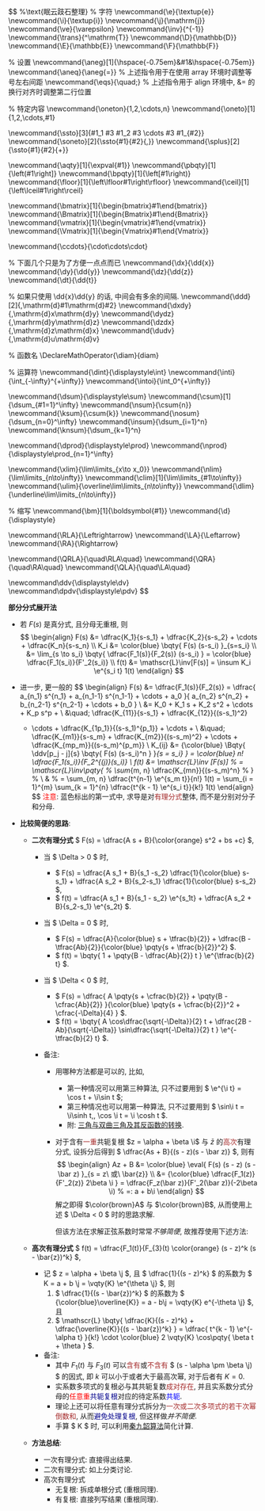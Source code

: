 $$
%\text{眠云跂石整理}
% 字符
\newcommand{\e}{\textup{e}}
\newcommand{\i}{\textup{i}}
\newcommand{\j}{\mathrm{j}}
\newcommand{\ve}{\varepsilon}
\newcommand{\inv}{^{-1}}
\newcommand{\trans}{^\mathrm{T}}
\newcommand{\D}{\mathbb{D}}
\newcommand{\E}{\mathbb{E}}
\newcommand{\F}{\mathbb{F}}

% 设置
\newcommand{\aneg}[1]{\hspace{-0.75em}&#1&\hspace{-0.75em}}
\newcommand{\aneq}{\aneg{=}}
% 上述指令用于在使用 array 环境时调整等号左右间距
\newcommand{\eqs}{\quad\;}
% 上述指令用于 align 环境中, &= 的换行对齐时调整第二行位置



% 特定内容
\newcommand{\oneton}{1,2,\cdots,n}
\newcommand{\oneto}[1]{1,2,\cdots,#1}

\newcommand{\ssto}[3]{#1_1 #3 #1_2 #3 \cdots #3 #1_{#2}}
\newcommand{\soneto}[2]{\ssto{#1}{#2}{,}}
\newcommand{\splus}[2]{\ssto{#1}{#2}{+}}

\newcommand{\aqty}[1]{\expval{#1}}
\newcommand{\pbqty}[1]{\left(#1\right]}
\newcommand{\bpqty}[1]{\left[#1\right)}
\newcommand{\floor}[1]{\left\lfloor#1\right\rfloor}
\newcommand{\ceil}[1]{\left\lceil#1\right\rceil}

\newcommand{\bmatrix}[1]{\begin{bmatrix}#1\end{bmatrix}}
\newcommand{\Bmatrix}[1]{\begin{Bmatrix}#1\end{Bmatrix}}
\newcommand{\vmatrix}[1]{\begin{vmatrix}#1\end{vmatrix}}
\newcommand{\Vmatrix}[1]{\begin{Vmatrix}#1\end{Vmatrix}}

\newcommand{\ccdots}{\cdot\cdots\cdot}

% 下面几个只是为了方便一点点而已
\newcommand{\dx}{\dd{x}}
\newcommand{\dy}{\dd{y}}
\newcommand{\dz}{\dd{z}}
\newcommand{\dt}{\dd{t}}

% 如果只使用 \dd{x}\dd{y} 的话, 中间会有多余的间隔.
\newcommand{\ddd}[2]{\,\mathrm{d}#1\mathrm{d}#2}
\newcommand{\dxdy}{\,\mathrm{d}x\mathrm{d}y}
\newcommand{\dydz}{\,\marhrm{d}y\mathrm{d}z}
\newcommand{\dzdx}{\,\mathrm{d}z\mathrm{d}x}
\newcommand{\dudv}{\,\mathrm{d}u\mathrm{d}v}



% 函数名
\DeclareMathOperator{\diam}{diam}



% 运算符
\newcommand{\dint}{\displaystyle\int}
\newcommand{\inti}{\int_{-\infty}^{+\infty}}
\newcommand{\intoi}{\int_0^{+\infty}}

\newcommand{\dsum}{\displaystyle\sum}
\newcommand{\csum}[1]{\dsum_{#1=1}^\infty}
\newcommand{\nsum}{\csum{n}}
\newcommand{\ksum}{\csum{k}}
\newcommand{\nosum}{\dsum_{n=0}^\infty}
\newcommand{\insum}{\dsum_{i=1}^n}
\newcommand{\knsum}{\dsum_{k=1}^n}

\newcommand{\dprod}{\displaystyle\prod}
\newcommand{\nprod}{\displaystyle\prod_{n=1}^\infty}

\newcommand{\xlim}{\lim\limits_{x\to x_0}}
\newcommand{\nlim}{\lim\limits_{n\to\infty}}
\newcommand{\clim}[1]{\lim\limits_{#1\to\infty}}
\newcommand{\ulim}{\overline\lim\limits_{n\to\infty}}
\newcommand{\dlim}{\underline\lim\limits_{n\to\infty}}



% 缩写
\newcommand{\bm}[1]{\boldsymbol{#1}}
\newcommand{\d}{\displaystyle}

\newcommand{\RLA}{\Leftrightarrow}
\newcommand{\LA}{\Leftarrow}
\newcommand{\RA}{\Rightarrow}

\newcommand{\QRLA}{\quad\RLA\quad}
\newcommand{\QRA}{\quad\RA\quad}
\newcommand{\QLA}{\quad\LA\quad}

\newcommand\ddv{\displaystyle\dv}
\newcommand\dpdv{\displaystyle\pdv}
$$

**部分分式展开法**

- 若 $F(s)$ 是真分式, 且分母无重根, 则
  $$
  \begin{align}
  F(s) &= \dfrac{K_1}{s-s_1} + \dfrac{K_2}{s-s_2} + \cdots + \dfrac{K_n}{s-s_n}
  \\
  K_i &= \color{blue} \bqty{
  	F(s) (s-s_i)
  }_{s=s_i}
  \\
  &= \lim_{s \to s_i} \bqty{
  	\dfrac{F_1(s)}{F_2(s)} (s-s_i)
  } = \color{blue} \dfrac{F_1(s_i)}{F'_2(s_i)}
  \\
  f(t) &= \mathscr{L}\inv[F(s)]
  = \insum K_i \e^{s_i t} 1(t)
  \end{align}
  $$

- 进一步, 更一般的
  $$
  \begin{align}
  F(s) &= \dfrac{F_1(s)}{F_2(s)}
  = \dfrac{
  	a_{n_1} s^{n_1} + a_{n_1-1} s^{n_1-1} + \cdots + a_0
  }{
  	a_{n_2} s^{n_2} + b_{n_2-1} s^{n_2-1} + \cdots + b_0
  } \\
  &= K_0 + K_1 s + K_2 s^2 + \cdots + K_p s^p +
  \\
  &\quad\; \dfrac{K_{11}}{s-s_1} + \dfrac{K_{12}}{(s-s_1)^2}
  + \cdots + \dfrac{K_{1p_1}}{(s-s_1)^{p_1}} + \cdots +
  \\
  &\quad\; \dfrac{K_{m1}}{s-s_m} + \dfrac{K_{m2}}{(s-s_m)^2} + \cdots + \dfrac{K_{mp_m}}{(s-s_m)^{p_m}}
  \\
  K_{ij} &= {\color{blue} \Bqty{
  	\ddv[p_j - j]{s} \bqty{
  		F(s) (s-s_i)^n
  	}
  }_{s = s_i} }
  = \color{blue} n! \dfrac{F_1(s_i)}{F_2^{(j)}(s_i)}
  \\
  f(t) &= \mathscr{L}\inv [F(s)]
  % = \mathscr{L}\inv\pqty{
  % 	\sum_{m, n} \dfrac{K_{mn}}{(s-s_m)^n}
  % }
  % \\ &
  % = \sum_{m, n} \dfrac{t^{n-1} \e^{s_m t}}{n!} 1(t)
  = \sum_{i = 1}^{m} \sum_{k = 1}^{n} \dfrac{t^{k - 1} \e^{s_i t}}{k!} 1(t)
  \end{align}
  $$
  <font color=red>注意</font>: 蓝色标出的第一式中, 求导是对<font color=brown>有理分式</font>整体, 而不是分别对分子和分母.

- **比较简便的思路**:

  - **二次有理分式** $ F(s) = \dfrac{A s + B}{\color{orange} s^2 + bs +c} $,

    - 当 $ \Delta > 0 $ 时,

      - $ F(s) = \dfrac{A s_1 + B}{s_1  -s_2} \dfrac{1}{\color{blue} s-s_1} + \dfrac{A s_2 + B}{s_2-s_1} \dfrac{1}{\color{blue} s-s_2} $,
      - $ f(t) = \dfrac{A s_1 + B}{s_1 - s_2} \e^{s_1t} + \dfrac{A s_2 + B}{s_2-s_1} \e^{s_2t} $.

    - 当 $ \Delta = 0 $ 时,

      - $ F(s) = \dfrac{A}{\color{blue} s + \tfrac{b}{2}} + \dfrac{B - \tfrac{Ab}{2}}{\color{blue} \pqty{s + \tfrac{b}{2}}^2} $.
      - $ f(t) = \bqty{
        	1 + \pqty{B - \dfrac{Ab}{2}} t
        } \e^{\tfrac{b}{2} t} $.

    - 当 $ \Delta < 0 $ 时,

      - $ F(s) = \dfrac{
        	A \pqty{s + \cfrac{b}{2}} +
        	\pqty{B - \cfrac{Ab}{2}}
        }{\color{blue}
        	\pqty{s + \cfrac{b}{2}}^2 +
        	\cfrac{-\Delta}{4}
        } $.
      - $ f(t) = \bqty{
        	A \cos\dfrac{\sqrt{-\Delta}}{2} t +
        	\dfrac{2B - Ab}{\sqrt{-\Delta}}
        	\sin\dfrac{\sqrt{-\Delta}}{2} t
        } \e^{-\tfrac{b}{2} t} $.

    - 备注:

      - 用哪种方法都是可以的, 比如,

        - 第一种情况可以用第三种算法, 只不过要用到 $ \e^{\i t} = \cos t + \i\sin t $;
        - 第三种情况也可以用第一种算法, 只不过要用到 $ \sin\i t = \i\sinh t,\, \cos \i t = \i \cosh t $.
        - 附: [三角与双曲三角及其反函数的转换](ifsrc\三角与双曲三角及其反函数的转换.html).

      - 对于含有<font color=brown>一重</font>共轭复根 $z = \alpha + \beta \i$ 与 $\bar{z}$ 的<font color=brown>高次</font>有理分式, 设拆分后得到 $ \dfrac{As + B}{(s - z)(s - \bar z)} $, 则有
        $$
        \begin{align}
        Az + B &= \color{blue} \eval{
        	F(s) (s - z) (s - \bar z)
        }_{s = z\ 或\ \bar{z}}
        \\
        &= {\color{blue}
        	\dfrac{F_1(z)}{F'_2(z)} 2\beta \i
        }
        = \dfrac{F_z(\bar z)}{F'_2(\bar z)}(-2\beta \i)
        % =: a + b\i
        \end{align}
        $$
        解之即得 $\color{brown}A$ 与 $\color{brown}B$, 从而使用上述 $ \Delta < 0 $ 时的思路求解.

        但该方法在求解正弦系数时常常*不够简便*, 故推荐使用下述方法:

  - **高次有理分式** $ f(t) = \dfrac{F_1(t)}{F_{3}(t) \color{orange} (s - z)^k (s - \bar{z})^k} $,

    - 记 $ z = \alpha + \beta \j $, 且 $ \dfrac{1}{(s - z)^k} $ 的系数为 $ K = a + b \j = \vqty{K} \e^{\theta \j} $, 则
      1. $ \dfrac{1}{(s - \bar{z})^k} $ 的系数为 $ {\color{blue}\overline{K}} = a - b\j = \vqty{K} e^{-\theta \j} $, 且
      2. $ \mathscr{L} \bqty{
         	\dfrac{K}{(s - z)^k} + \dfrac{\overline{K}}{(s - \bar{z})^k}
         } = \dfrac{
         	t^{k - 1} \e^{-\alpha t}
         }{k!} \cdot \color{blue}
         2 \vqty{K} \cos\pqty{
         	\beta t + \theta
         } $.
    - 备注:
      - 其中 $F_1(t)$ 与 $F_3(t)$ 可以<font color=brown>含有</font>或<font color=brown>不含有</font> $ (s - \alpha \pm \beta \j) $ 的因式, 即 $k$ 可以小于或者大于最高次幂, 对于后者有 $K = 0$.
      - 实系数多项式的复根必与其共轭复数<font color=brown>成对存在</font>, 并且实系数分式分母的<font color=red>任意重</font><font color=darkblue>共轭复根</font>对应的待定系数<font color=blue>共轭</font>.
      - 理论上还可以将任意有理分式拆分为<font color=brown>一次或二次多项式的若干次幂倒数和</font>, 从而<font color=darkblue>避免处理复根</font>, 但这样做*并不简便*.
      - 手算 $ K $ 时, 可以利用[秦九韶算法](https://baike.baidu.com/item/秦九韶算法)简化计算.

  - **方法总结**:

    - 一次有理分式: 直接得出结果.
    - 二次有理分式: 如上分类讨论.
    - 高次有理分式
      - 无复根: 拆成单根分式 (重根同理).
      - 有复根: 直接列写结果 (重根同理).